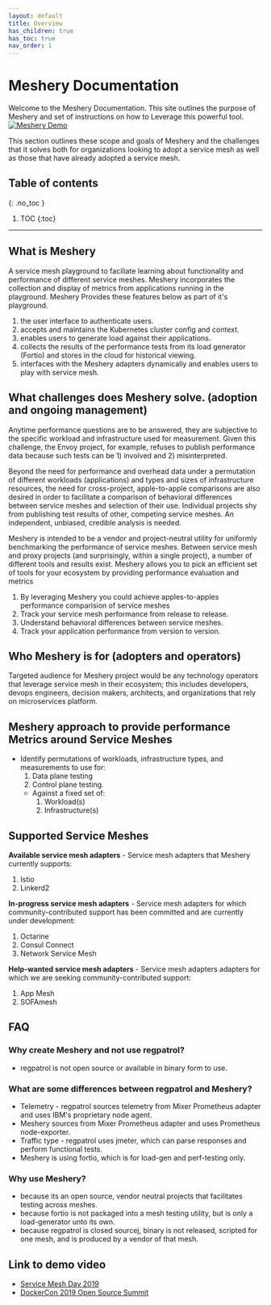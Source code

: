 ```yaml
---
layout: default
title: Overview
has_children: true
has_toc: true
nav_order: 1
---
```

# Meshery Documentation
Welcome to the Meshery Documentation. This site outlines the purpose of Meshery and set of instructions on how to Leverage this powerful tool.
[![Meshery Demo](https://img.youtube.com/vi/CFj1O_uyhhs/0.jpg)](https://www.youtube.com/watch?v=CFj1O_uyhhs)

This section outlines these scope and goals of Meshery and the challenges that it solves both for organizations looking to adopt a service mesh as well as those that have already adopted a service mesh.

## Table of contents
{: .no_toc }

1. TOC
{:toc}

---

## What is Meshery 
A service mesh playground to faciliate learning about functionality and performance of different service meshes. 
Meshery incorporates the collection and display of metrics from applications running in the playground. 
Meshery Provides these features below as part of it's playground. 

1. the user interface to authenticate users.
1. accepts and maintains the Kubernetes cluster config and context.
1. enables users to generate load against their applications.
1. collects the results of the performance tests from its load generator (Fortio) and stores in the cloud for historical viewing.
1. interfaces with the Meshery adapters dynamically and enables users to play with service mesh.



## What challenges does Meshery solve. (adoption and ongoing management)

Anytime performance questions are to be answered, they are subjective to the specific workload and infrastructure used for measurement. Given this challenge, the Envoy project, for example, refuses to publish performance data because such tests can be 1) involved and 2) misinterpreted.

Beyond the need for performance and overhead data under a permutation of different workloads (applications) and types and sizes of infrastructure resources, the need for cross-project, apple-to-apple comparisons are also desired in order to facilitate a comparison of behavioral differences between service meshes and selection of their use. Individual projects shy from publishing test results of other, competing service meshes. An independent, unbiased, credible analysis is needed.

Meshery is intended to be a vendor and project-neutral utility for uniformly benchmarking the performance of service meshes. 
Between service mesh and proxy projects (and surprisingly, within a single project), a number of different tools and results exist. 
Meshery allows you to pick an efficient set of tools for your ecosystem by providing performance evaluation and metrics 

1. By leveraging Meshery you could achieve apples-to-apples performance comparision of service meshes
1. Track your service mesh performance from release to release.
1. Understand behavioral differences between service meshes.
1. Track your application performance from version to version.



## Who Meshery is for (adopters and operators)
Targeted audience for Meshery project would be any technology operators that leverage service mesh in their ecosystem; this includes developers, devops engineers, decision makers, architects, and organizations that rely on microservices platform. 

## Meshery approach to provide performance Metrics around Service Meshes
- Identify permutations of workloads, infrastructure types, and measurements to use for: 
    1. Data plane testing
    1. Control plane testing.
    - Against a fixed set of:
        1. Workload(s)
        1. Infrastructure(s)

## Supported Service Meshes
**Available service mesh adapters** - Service mesh adapters that Meshery currently supports:

1. Istio
1. Linkerd2

**In-progress service mesh adapters** - Service mesh adapters for which community-contributed support has been committed and are currently under development:
1. Octarine
1. Consul Connect
1. Network Service Mesh

**Help-wanted service mesh adapters** - Service mesh adapters adapters for which we are seeking community-contributed support:
1. App Mesh
1. SOFAmesh


## FAQ 
### Why create Meshery and not use regpatrol?
- regpatrol is not open source or available in binary form to use.

### What are some differences between regpatrol and Meshery?
* Telemetry - regpatrol sources telemetry from Mixer Prometheus adapter and uses IBM's proprietary node agent.
* Meshery sources from Mixer Prometheus adapter and uses Prometheus node-exporter.
* Traffic type - regpatrol uses jmeter, which can parse responses and perform functional tests.
* Meshery is using fortio, which is for load-gen and perf-testing only.

### Why use Meshery?
* because its an open source, vendor neutral projects that facilitates testing across meshes.
* because fortio is not packaged into a mesh testing utility, but is only a load-generator unto its own.
* because regpatrol is closed sourcej, binary is not released, scripted for one mesh, and is produced by a vendor of that mesh.

## Link to demo video
- [Service Mesh Day 2019](https://youtu.be/CFj1O_uyhhs)
- [DockerCon 2019 Open Source Summit](https://www.docker.com/dockercon/2019-videos?watch=open-source-summit-service-mesh)

